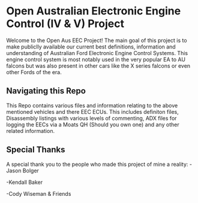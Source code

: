 # Open Australian Electronic Engine Control (IV & V) Project
Welcome to the Open Aus EEC Project! The main goal of this project is to make publiclly available our current best definitions, information and understanding of Australian Ford Electronic Engine Control Systems. This engine control system is most notably used in the very popular EA to AU falcons but was also present in other cars like the X series falcons or even other Fords of the era.


## Navigating this Repo
This Repo contains various files and information relating to the above mentioned vehicles and there EEC ECUs. This includes definiton files, Disassembly listings with various levels of commenting, ADX files for logging the EECs via a Moats QH (Should you own one) and any other related information.


## Special Thanks
A special thank you to the people who made this project of mine a reality:
-Jason Bolger

-Kendall Baker

-Cody Wiseman & Friends

